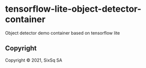 # tensorflow-lite-object-detector-container
Object detector demo container based on tensorflow lite

## Copyright

Copyright &copy; 2021, SixSq SA
